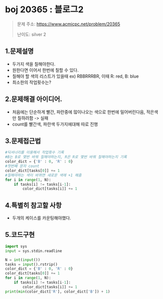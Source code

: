 # boj 20365 : 블로그2 
> 문제 주소: https://www.acmicpc.net/problem/20365
> 
> 난이도: silver 2

## 1.문제설명
- 두가지 색을 칠해야한다.
- 원한다면 이어서 한번에 칠할 수 있다. 
- 칠해야 할 색의 리스트가 있을때 ex) RBBRRRBR, 이때 R: red, B: blue
- 최소한의 작업횟수는?
## 2.문제해결 아이디어.
- 처음에는 단순하게 빨간, 파란중에 많이나오는 색으로 한번에 밀어버린다음, 적은색만 칠하려함 -> 실패
- count를 빨간색, 파란색 두가지에대해 따로 진행
## 3.문제접근법
```python
#딕셔너리를 이용해서 작업횟수 기록
#B는 B로 몇번 바꿔 칠해야하는지, R은 R로 몇번 바꿔 칠해야하는지 기록
color_dict = {'B' : 0, 'R' : 0}
#첫번째 문자 count
color_dict[tasks[0]] += 1
#칠해야하는 색이 바뀌면 새로운 색에 +1 해줌
for i in range(1, N):
    if tasks[i] != tasks[i-1]:
        color_dict[tasks[i]] += 1
```
## 4.특별히 참고할 사항
- 두개의 케이스를 카운팅해야했다.
## 5.코드구현
``` python
import sys
input = sys.stdin.readline

N = int(input())
tasks = input().rstrip()
color_dict = {'B' : 0, 'R' : 0}
color_dict[tasks[0]] += 1
for i in range(1, N):
    if tasks[i] != tasks[i-1]:
        color_dict[tasks[i]] += 1
print(min(color_dict['R'], color_dict['B']) + 1)
```